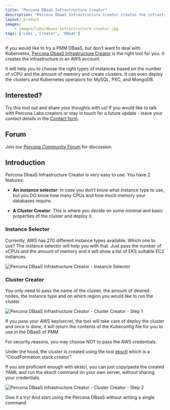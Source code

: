 ```yaml
---
title: "Percona DBaaS Infrastructure Creator"
description: "Percona DbaaS Infrastructure Creator creates the infrastructure for you to try a PMM DBaaS. It will help you to choose the right types of instances based on the number of vCPU and the amount of memory and create clusters."
layout: product
images:
    - images/labs/dbaas-infrastructure-creator.jpg
tags: ['Labs','Creator', 'DBaaS']
---
```



If you would like to try a PMM DBaaS, but don’t want to deal with Kubernetes, [Percona DbaaS Infrastructure Creator](https://mydbaas.labs.percona.com/) is the right tool for you. It creates the infrastructure in an AWS account. 

It will help you to choose the right types of instances based on the number of vCPU and the amount of memory and create clusters. It can even deploy the clusters and Kubernetes operators for MySQL, PXC, and MongoDB.

## Interested?

Try this tool out and share your thoughts with us! If you would like to talk with Percona Labs creators or stay in touch for a future update - leave your contact details in the [Contact form](/labs/contacts).

## Forum

Join our [Percona Community Forum](https://forums.percona.com/c/percona-labs/percona-dbaas-infrastructure-creator/79) for discussion.

## Introduction

Percona DbaaS Infrastructure Creator is very easy to use. You have 2 features:

* **An instance selector**: In case you don’t know what instance type to use, but you DO know how many CPUs and how much memory your databases require.

* **A Cluster Creator**: This is where you decide on some minimal and basic properties of the cluster and deploy it.

### Instance Selector

Currently, AWS has 270 different instance types available. Which one to use? The instance selector will help you with that. Just pass the number of vCPUs and the amount of memory and it will show a list of EKS suitable EC2 instances.

![Percona DBaaS Infrastructure Creator - Instance Selector](images/labs/docs/dbaas-creator/image1.jpg)

### Cluster Creator

You only need to pass the name of the cluster, the amount of desired nodes, the instance type and on which region you would like to run the cluster.

![Percona DBaaS Infrastructure Creator - Cluster Creator - Step 1](images/labs/docs/dbaas-creator/image2.jpg)

If you pass your AWS key/secret, the tool will take care of deploy the cluster and once is done, it will return the contents of the Kubeconfig file for you to use in the DBaaS of PMM

For security reasons, you may choose NOT to pass the AWS credentials.

Under the hood, the cluster is created using the tool [eksctl](https://github.com/weaveworks/eksctl) which is a “CloudFormation stack creator”. 

If you are proficient enough with ekstcl, you can just copy/paste the created YAML and run the eksctl command on your own server, without sharing your credentials. 

![Percona DBaaS Infrastructure Creator - Cluster Creator - Step 2](images/labs/docs/dbaas-creator/image3.jpg)

Give it a try! And start using the Percona DBaaS without writing a single command.
